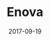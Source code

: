 ---
date: 2017-09-19
title: Enova
description: Salon de l'innovation en électronique, mesure, vision et optique
image: /images/events/nenad-grujic-671248-unsplash.jpg
websiteURL: http://www.enova-event.com
address: Paris Expo Porte de Versailles
booth: L36
---